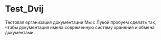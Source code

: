 # Test_Dvij
Тестовая организация документации
Мы с Лукой пробуем сделать так, чтобы документация имела современную систему хранения и обмена документами.

